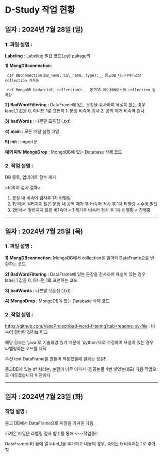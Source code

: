 # D-Study 작업 현황


## 일자 : 2024년 7월 28일 (일)

### 1. 파일 설명 :

__Labeling__ : Labeling 필요 코드(.py) pakage화 

__1) MongDBconnection__: 

     def DBconnection(DB_name, Col_name, type):__ 몽고DB 데이터베이스의 collection 가져옴

     def MongoDB_Update(df, collection):__ 몽고DB 데이터베이스의 collection 등록함

__2) BadWordFiltering__ : DataFrame에 있는 문장을 검사하여 욕설이 있는 경우 label_1 값을 0, 아니면 1로 표현하
                          1. 문장 비속어 검사 2. 공백 제거 비속어 검사

__3) badWords__ : 나쁜말 모음집 (.txt)  

__4) main__ : 모든 파일 실행 파일

__5) init__ : import문


__예외 파일__
__MongoDrop__ :  MongoDB에 있는 Database 삭제 코드  


### 2. 작업 설명 :   

DB 등록, 업데이트 함수 제거

<비속어 검사 절차>
1. 문장 내 비속어 검사후 1차 라벨링 
2. 1번에서 걸러지지 않은 문장 내 공백 제거 후 비속어 검사 후 1차 라벨링 < 수정 필요
3. 2번에서 걸러지지 않은 비1속어 < 1 제거후 비속어 검사 후 1차 라벨링 < 진행중

---


## 일자 : 2024년 7월 25일 (목)

### 1. 파일 설명 :

__1) MongDBconnection__: MongoDB에서 collection을 읽어와 DataFrame으로 변환하는 코드  

__2) BadWordFiltering__ : DataFrame에 있는 문장을 검사하여 욕설이 있는 경우 label_1 값을 0, 아니면 1로 표현하는 코드  

__3) badWords__ : 나쁜말 모음집 (.txt)  

__4) MongoDrop__ :  MongoDB에 있는 Database 삭제 코드  


### 2. 작업 설명 :   

https://github.com/VaneProject/bad-word-filtering?tab=readme-ov-file : 비속어 필터링 깃허브 링크  

해당 링크는 'java'로 기술되엉 있기 때문에 'python'으로 수정하여 욕설이 있는 경우 라벨링하는 코드를 제작


우선 test DataFrame을 만들어 적용했을때 결과는 성공!!  

몽고DB에 있는 df 처리는, 눈깔이 너무 아파서 (인공눈물 4번 넣었는데도) 다음 작업으로 미루겠습니다 미안하다  


---

## 일자 : 2024년 7월 23일 (화)

### 작업 설명 : 
몽고 DB에서 DataFrame으로 파일을 가져온 다음,  

가져온 파일은 라벨링 검사 함수를 통해 <---작업중!!  

DataFrame(df) 끝에 열 label_1을 추가하고 내용의 경우, 속어는 0 비속어는 1로 추가함



